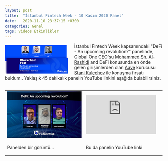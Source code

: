 ```yaml
---
layout: post
title:  "İstanbul Fintech Week - 10 Kasım 2020 Panel"
date:   2020-11-10 23:37:15 +0300
categories: Genel
tags: videos Etkinlikler
---
```


<img align="left" src="/assets/fintech-week-poster.jpg" style="width:40%; padding-right:20px"> İstanbul Fintech Week kapsamındaki "DeFi - An upcoming revolution?" panelinde, Global One CEO'su [Mohammed Sh. Al-Rashidi](https://www.linkedin.com/in/msrashidi/) and DeFi konusunda en önde gelen girişimlerden olan [Aave](https://aave.com/) kurucusu [Stani Kulechov](https://twitter.com/StaniKulechov) ile konuşma fırsatı buldum.. Yaklaşık 45 dakikalık panelin YouTube linkini aşağıda bulabilirsiniz. 
&nbsp;

<table><tr><td style="width:50%">
<img src="/assets/fintech-week-panel-picture.jpg">
</td>
<td style="width:50%">
<iframe width="224" height="126" src="https://www.youtube.com/embed/bXDmsvt_sBM" frameborder="0" allowfullscreen></iframe></td></tr>
<tr><td style="width:50%; vertical-align:top">
<p>
Panelden bir görüntü...  
</p></td>
<td style="width:50%; vertical-align:top">
<p>Bu da panelin YouTube linki</p>
</td></tr>
</table>

